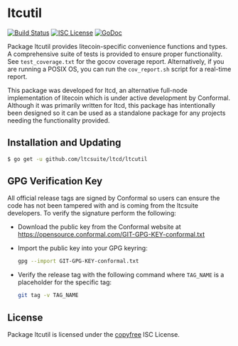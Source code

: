 # ltcutil

[![Build Status](https://github.com/ltcsuite/ltcd/ltcutil/workflows/Build%20and%20Test/badge.svg)](https://github.com/ltcsuite/ltcd/ltcutil/actions)
[![ISC License](https://img.shields.io/badge/license-ISC-blue.svg)](http://copyfree.org)
[![GoDoc](https://img.shields.io/badge/godoc-reference-blue.svg)](https://godoc.org/github.com/ltcsuite/ltcd/ltcutil)

Package ltcutil provides litecoin-specific convenience functions and types.
A comprehensive suite of tests is provided to ensure proper functionality. See
`test_coverage.txt` for the gocov coverage report. Alternatively, if you are
running a POSIX OS, you can run the `cov_report.sh` script for a real-time
report.

This package was developed for ltcd, an alternative full-node implementation of
litecoin which is under active development by Conformal. Although it was
primarily written for ltcd, this package has intentionally been designed so it
can be used as a standalone package for any projects needing the functionality
provided.

## Installation and Updating

```bash
$ go get -u github.com/ltcsuite/ltcd/ltcutil
```

## GPG Verification Key

All official release tags are signed by Conformal so users can ensure the code
has not been tampered with and is coming from the ltcsuite developers. To
verify the signature perform the following:

- Download the public key from the Conformal website at
  https://opensource.conformal.com/GIT-GPG-KEY-conformal.txt

- Import the public key into your GPG keyring:

  ```bash
  gpg --import GIT-GPG-KEY-conformal.txt
  ```

- Verify the release tag with the following command where `TAG_NAME` is a
  placeholder for the specific tag:
  ```bash
  git tag -v TAG_NAME
  ```

## License

Package ltcutil is licensed under the [copyfree](http://copyfree.org) ISC
License.
